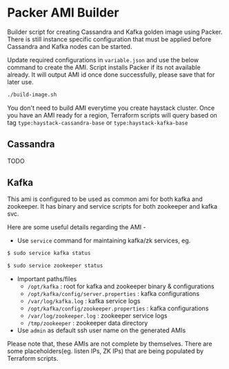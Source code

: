 # Packer AMI Builder
 
 Builder script for creating Cassandra and Kafka golden image using Packer. There is still instance specific configuration that must be applied before Cassandra and Kafka nodes can be started.
 
 Update required configurations in `variable.json` and use the below command to create the AMI. Script installs Packer if its not available already. It will output AMI id once done successfully, please save that for later use. 
 ```bash
./build-image.sh
```
 
You don't need to build AMI everytime you create haystack cluster. Once you have an AMI ready for a region, Terraform scripts will query based on tag `type:haystack-cassandra-base` or `type:haystack-kafka-base`


## Cassandra
TODO

## Kafka
This ami is configured to be used as common ami for both kafka and zookeeper. It has binary and service scripts for both zookeeper and kafka svc.

Here are some useful details regarding the AMI -
- Use `service` command for maintaining kafka/zk services, eg.
```bash
$ sudo service kafka status
```
```bash
$ sudo service zookeeper status
```
- Important paths/files
    - `/opt/kafka` : root for kafka and zookeeper binary & configurations
    - `/opt/kafka/config/server.properties` : kafka configurations
    - `/var/log/kafka.log` : kafka service logs
    - `/opt/kafka/config/zookeeper.properties` : kafka configurations
    - `/var/log/zookeeper.log` : zookeeper service logs
    - `/tmp/zookeeper` : zookeeper data directory
- Use `admin` as default ssh user name on the generated AMIs

Please note that, these AMIs are not complete by themselves. There are some placeholders(eg. listen IPs, ZK IPs) that are being populated by Terraform scripts. 